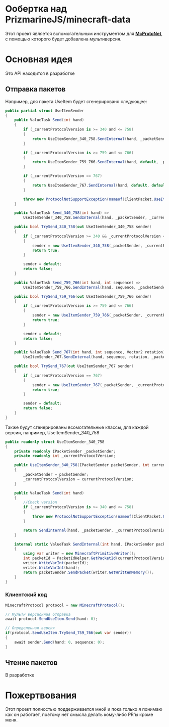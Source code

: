 ﻿# Ообертка над PrizmarineJS/minecraft-data

Этот проект является вспомогательным инструментом для **[McProtoNet](https://github.com/Titlehhhh/McProtoNet)**, с помощью которого будет добавлена мультиверсия.


# Основная идея

Это API находится в разработке

## Отправка пакетов

Например, для пакета UseItem будет сгенерировано следующее:

```csharp
public partial struct UseItemSender
{
    public ValueTask Send(int hand)
    {
        if (_currentProtocolVersion is >= 340 and <= 758)
        {
            return UseItemSender_340_758.SendInternal(hand, _packetSender, _currentProtocolVersion);
        }

        if (_currentProtocolVersion is >= 759 and <= 766)
        {
            return UseItemSender_759_766.SendInternal(hand, default, _packetSender, _currentProtocolVersion);
        }

        if (_currentProtocolVersion == 767)
        {
            return UseItemSender_767.SendInternal(hand, default, default, _packetSender, _currentProtocolVersion);
        }

        throw new ProtocolNotSupportException(nameof(ClientPacket.UseItem), _currentProtocolVersion);
    }

    public ValueTask Send_340_758(int hand) =>
        UseItemSender_340_758.SendInternal(hand, _packetSender, _currentProtocolVersion);

    public bool TrySend_340_758(out UseItemSender_340_758 sender)
    {
        if (_currentProtocolVersion >= 340 && _currentProtocolVersion <= 758)
        {
            sender = new UseItemSender_340_758(_packetSender, _currentProtocolVersion);
            return true;
        }

        sender = default;
        return false;
    }

    public ValueTask Send_759_766(int hand, int sequence) =>
        UseItemSender_759_766.SendInternal(hand, sequence, _packetSender, _currentProtocolVersion);

    public bool TrySend_759_766(out UseItemSender_759_766 sender)
    {
        if (_currentProtocolVersion is >= 759 and <= 766)
        {
            sender = new UseItemSender_759_766(_packetSender, _currentProtocolVersion);
            return true;
        }

        sender = default;
        return false;
    }

    public ValueTask Send_767(int hand, int sequence, Vector2 rotation) =>
        UseItemSender_767.SendInternal(hand, sequence, rotation, _packetSender, _currentProtocolVersion);

    public bool TrySend_767(out UseItemSender_767 sender)
    {
        if (_currentProtocolVersion == 767)
        {
            sender = new UseItemSender_767(_packetSender, _currentProtocolVersion);
            return true;
        }

        sender = default;
        return false;
    }
}
```
Также будут сгенерированы всомогательные классы, для каждой версии, например, UseItemSender_340_758

```csharp
public readonly struct UseItemSender_340_758
{
    private readonly IPacketSender _packetSender;
    private readonly int _currentProtocolVersion;

    public UseItemSender_340_758(IPacketSender packetSender, int currentProtocolVersion)
    {
        _packetSender = packetSender;
        _currentProtocolVersion = currentProtocolVersion;
    }

    public ValueTask Send(int hand)
    {
        //Check version
        if (_currentProtocolVersion is >= 340 and <= 758)
        {
            throw new ProtocolNotSupportException(nameof(ClientPacket.UseItem), _currentProtocolVersion);
        }

        return SendInternal(hand, _packetSender, _currentProtocolVersion);
    }

    internal static ValueTask SendInternal(int hand, IPacketSender packetSender, int currentProtocolVersion)
    {
        using var writer = new MinecraftPrimitiveWriter();
        int packetId = PacketIdHelper.GetPacketId(currentProtocolVersion, ClientPacket.UseItem);
        writer.WriteVarInt(packetId);
        writer.WriteVarInt(hand);
        return packetSender.SendPacket(writer.GetWrittenMemory());
    }
}
```
### Клиентский код

```csharp
MinecraftProtocol protocol = new MinecraftProtocol();

// Мульти версионная отправка
await protocol.SendUseItem.Send(hand: 0);

// Определенная версия
if(protocol.SendUseItem.TrySend_759_766(out var sender))
{
    await sender.Send(hand: 0, sequence: 0);
}
```

## Чтение пакетов

В разработке

# Пожертвования

Этот проект полностью поддерживается мной и пока только я понимаю как он работает, поэтому нет смысла делать кому-либо PR'ы кроме меня.